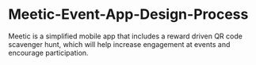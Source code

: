 # Meetic-Event-App-Design-Process
Meetic is a simplified mobile app that includes a reward driven QR code scavenger hunt, which will help increase engagement at events and encourage participation.
